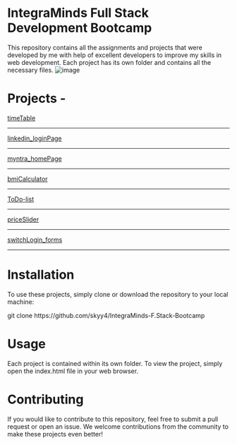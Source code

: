 # IntegraMinds Full Stack Development Bootcamp
This repository contains all the assignments and projects that were developed by me with help of excellent developers to improve my skills in web development. Each project has its own folder and contains all the necessary files.
![image](https://github.com/user-attachments/assets/712e75e4-0138-48e5-89df-76620f322174)


# Projects -

<a href="https://skyy4-p1-integraminds.netlify.app">timeTable</a> <hr>
<a href="https://skyy4-p2-integraminds.netlify.app">linkedin_loginPage</a> <hr>
<a href="https://skyy4-p3-integraminds.netlify.app">myntra_homePage</a> <hr>
<a href="https://skyy4-p4-integraminds.netlify.app">bmiCalculator</a> <hr>
<a href="https://skyy4-p5-integraminds.netlify.app">ToDo-list</a> <hr>
<a href="https://skyy4-p6-integraminds.netlify.app">priceSlider</a> <hr>
<a href="https://skyy4-p7-integraminds.netlify.app">switchLogin_forms</a> <hr>




# Installation
To use these projects, simply clone or download the repository to your local machine:
<p>git clone https://github.com/skyy4/IntegraMinds-F.Stack-Bootcamp</p>
  
# Usage
Each project is contained within its own folder. To view the project, simply open the index.html file in your web browser.
# Contributing
If you would like to contribute to this repository, feel free to submit a pull request or open an issue. We welcome contributions from the community to make these projects even better! 

 
